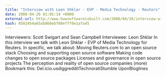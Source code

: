 ```yaml
---
title: "Interview with Leon Shklar - EVP - Media Technology - Reuters"
date: 2008-04-26 01:05:14 +0000
external-url: http://www.howsoftwareisbuilt.com/2008/04/26/interview-with-leon-shklar-evp-media-technology-reuters/
hash: 0502454a65ab860ebf80efff0e1afa45
---
```


Interviewers: Scott Swigart and Sean Campbell  Interviewee: Leon Shklar  In this interview we talk with Leon Shklar - EVP of Media Technology for Reuters. In specific, we talk about:   Moving Reuters.com to an open source stack Choosing and supporting open source software Making code changes to open source packages Licenses and governance in open source projects The perception and reality of open source companies   (more)  Bookmark this: Del.icio.usdiggredditTechnoratiStumble UponBloglines
